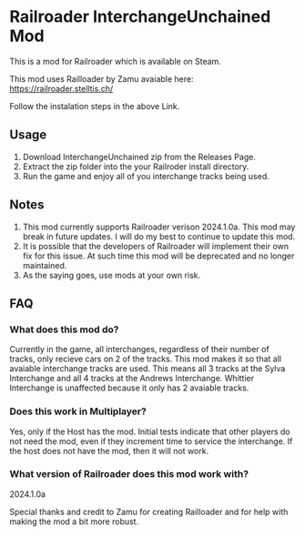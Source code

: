 # Railroader InterchangeUnchained Mod

This is a mod for Railroader which is available on Steam.

This mod uses Railloader by Zamu avaiable here: https://railroader.stelltis.ch/

Follow the instalation steps in the above Link.


## Usage
1. Download InterchangeUnchained zip from the Releases Page.
2. Extract the zip folder into the your Railroder install directory.
3. Run the game and enjoy all of you interchange tracks being used.

## Notes
1. This mod currently supports Railroader verison 2024.1.0a. This mod may break in future updates. I will do my best to continue to update this mod.
2. It is possible that the developers of Railroader will implement their own fix for this issue. At such time this mod will be deprecated and no longer maintained.
3. As the saying goes, use mods at your own risk.

## FAQ
### What does this mod do?
 Currently in the game, all interchanges, regardless of their number of tracks, only recieve cars on 2 of the tracks. This mod makes it so that all avaiable interchange tracks are used. This means all 3 tracks at the Sylva Interchange and all 4 tracks at the Andrews Interchange. Whittier Interchange is unaffected because it only has 2 avaiable tracks.

### Does this work in Multiplayer?
Yes, only if the Host has the mod. Initial tests indicate that other players do not need the mod, even if they increment time to service the interchange. If the host does not have the mod, then it will not work.

### What version of Railroader does this mod work with?
2024.1.0a



Special thanks and credit to Zamu for creating Railloader and for help with making the mod a bit more robust.
